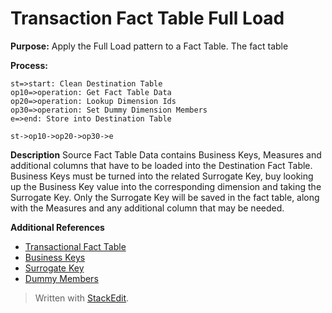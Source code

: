 ﻿# Transaction Fact Table Full Load

**Purpose:**
Apply the Full Load pattern to a Fact Table. The fact table 

**Process:**
```flow
st=>start: Clean Destination Table
op10=>operation: Get Fact Table Data
op20=>operation: Lookup Dimension Ids
op30=>operation: Set Dummy Dimension Members
e=>end: Store into Destination Table

st->op10->op20->op30->e
```

**Description**
Source Fact Table Data contains Business Keys, Measures and additional columns that have to be loaded into the Destination Fact Table. Business Keys must be turned into the related Surrogate Key, buy looking up the Business Key value into the corresponding dimension and taking the Surrogate Key. Only the Surrogate Key will be saved in the fact table, along with the Measures and any additional column that may be needed.

**Additional References**
- [Transactional Fact Table](http://todo)
- [Business Keys](http://todo)
- [Surrogate Key](http://todo)
- [Dummy Members](http://todo)

> Written with [StackEdit](https://stackedit.io/).
